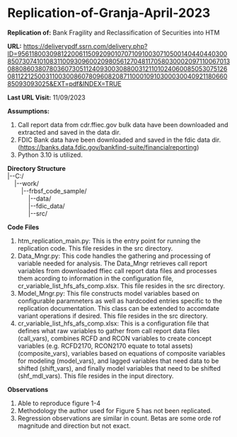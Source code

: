 # Replication-of-Granja-April-2023
**Replication of:**  Bank Fragility and Reclassification of Securities into HTM<br />


**URL:**  https://deliverypdf.ssrn.com/delivery.php?ID=956118003098122006115092090107071091003071050014044044030085073074101083110093096002098056127048117058030002097110067013088086038078036073051124093003088003121101024060085053075126081122125003110030086078096082087110001091030003004092118066085093093025&EXT=pdf&INDEX=TRUE<br />


**Last URL Visit:**  11/09/2023<br />


**Assumptions:**  
  1.  Call report data from cdr.ffiec.gov bulk data have been downloaded and extracted and saved in the data dir.
  2.  FDIC Bank data have been downloaded and saved in the fdic data dir.  (https://banks.data.fdic.gov/bankfind-suite/financialreporting)
  3.  Python 3.10 is utilized.

**Directory Structure**<br />
|--C:/<br />
&nbsp;&nbsp;&nbsp;&nbsp;|--work/<br />
&nbsp;&nbsp;&nbsp;&nbsp;&nbsp;&nbsp;&nbsp;&nbsp;|--frbsf_code_sample/<br />
&nbsp;&nbsp;&nbsp;&nbsp;&nbsp;&nbsp;&nbsp;&nbsp;&nbsp;&nbsp;&nbsp;&nbsp;|--data/<br />
&nbsp;&nbsp;&nbsp;&nbsp;&nbsp;&nbsp;&nbsp;&nbsp;&nbsp;&nbsp;&nbsp;&nbsp;|--fdic_data/<br />
&nbsp;&nbsp;&nbsp;&nbsp;&nbsp;&nbsp;&nbsp;&nbsp;&nbsp;&nbsp;&nbsp;&nbsp;|--src/<br />

**Code Files**
1.  htm_replication_main.py:  This is the entry point for running the replication code.  This file resides in the src directory.
2.  Data_Mngr.py:  This code handles the gathering and processing of variable needed for analysis.  The Data_Mngr retrieves call report variables from downloaded ffiec call report data files and processes them acording to information in the configuration file,  cr_variable_list_hfs_afs_comp.xlsx.  This file resides in the src directory.
3.  Model_Mngr.py:  This file constructs model variables based on configurable paramneters as well as hardcoded entries specific to the replication documentation.  This class can be extended to accomdate variant operations if desired.  This file resides in the src directory.
4.  cr_variable_list_hfs_afs_comp.xlsx:  This is a configuration file that defines what raw variables to gather from call report data files (call_vars), combines RCFD and RCON variables to create concept variables (e.g. RCFD2170, RCON2170 equate to total assets) (composite_vars), variables based on equations of composite variables for modeling (model_vars), and lagged variables that need data to be shifted (shift_vars), and finally model variables that need to be shifted (shf_mdl_vars).  This file resides in the input directory.

**Observations**
1.  Able to reproduce figure 1-4
2.  Methodology the author used for Figure 5 has not been replicated.
3.  Regression observations are similar in count.  Betas are some orde rof magnitude and direction but not exact.

